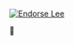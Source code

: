 [![Endorse Lee](http://api.coderwall.com/mdeiters/endorsecount.png)](http://coderwall.com/leereilly)

:beer: